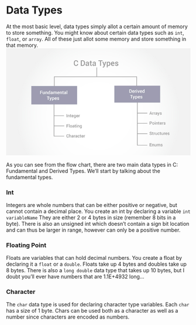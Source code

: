 # Data Types
At the most basic level, data types simply allot a certain amount of memory to store something. You might know about certain data types such as `int`, `float`, or `array`. All of these just allot some memory and store something in that memory.
![C Data Types](c-data-types.jpg)

As you can see from the flow chart, there are two main data types in C: Fundamental and Derived Types. We’ll start by talking about the fundamental types.

### Int
Integers are whole numbers that can be either positive or negative, but cannot contain a decimal place. You create an int by declaring a variable `int variableName` They are either 2 or 4 bytes in size (remember 8 bits in a byte). There is also an unsigned int which doesn’t contain a sign bit location and can thus be larger in range, however can only be a positive number.

### Floating Point
Floats are variables that can hold decimal numbers. You create a float by declaring it a `float` or a `double`. Floats take up 4 bytes and doubles take up 8 bytes. There is also a `long double` data type that takes up 10 bytes, but I doubt you’ll ever have numbers that are 1.1E+4932 long...

### Character
The `char` data type is used for declaring character type variables. Each `char` has a size of 1 byte. Chars can be used both as a character as well as a number since characters are encoded as numbers.

